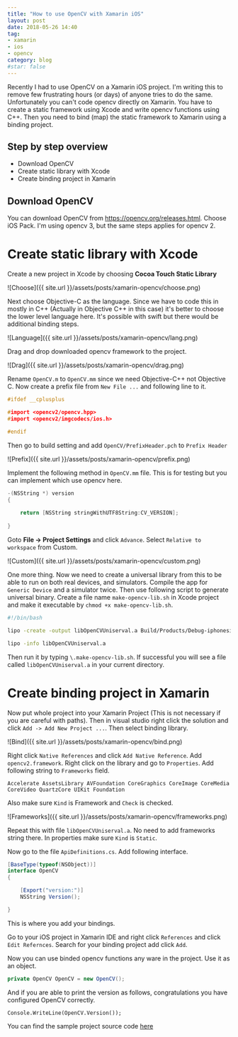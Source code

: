 ```yaml
---
title: "How to use OpenCV with Xamarin iOS"
layout: post
date: 2018-05-26 14:40
tag:
- xamarin
- ios
- opencv
category: blog
#star: false
---
```


Recently I had to use OpenCV on a Xamarin iOS project. I'm writing this to remove few frustrating hours (or days) of anyone tries to do the same. Unfortunately you can't code opencv directly on Xamarin. You have to create a static framework using Xcode and write opencv functions using C++. Then you need to bind (map) the static framework to Xamarin using a binding project. 

## Step by step overview

* Download OpenCV
* Create static library with Xcode
* Create binding project in Xamarin

## Download OpenCV

You can download OpenCV from https://opencv.org/releases.html. Choose iOS Pack. I'm using opencv 3, but the same steps applies for opencv 2.

# Create static library with Xcode

Create a new project in Xcode by choosing **Cocoa Touch Static Library**

![Choose]({{ site.url }}/assets/posts/xamarin-opencv/choose.png)

Next choose Objective-C as the language. Since we have to code this in mostly in C++ (Actually in Objective C++ in this case) it's better to choose the lower level language here. It's possible with swift but there would be additional binding steps.

![Language]({{ site.url }}/assets/posts/xamarin-opencv/lang.png)

Drag and drop downloaded opencv framework to the project.

![Drag]({{ site.url }}/assets/posts/xamarin-opencv/drag.png)

Rename `OpenCV.m` to `OpenCV.mm` since we need Objective-C++ not Objective C. Now create a prefix file from `New File ...` and following line to it.

```cpp
#ifdef __cplusplus

#import <opencv2/opencv.hpp>
#import <opencv2/imgcodecs/ios.h>

#endif
```

Then go to build setting and add `OpenCV/PrefixHeader.pch` to `Prefix Header`

![Prefix]({{ site.url }}/assets/posts/xamarin-opencv/prefix.png)

Implement the following method in `OpenCV.mm` file. This is for testing but you can implement which use opencv here.

```c++
-(NSString *) version
{
    
    return [NSString stringWithUTF8String:CV_VERSION];
    
}
```

Goto **File -> Project Settings** and click `Advance`. Select `Relative to workspace` from Custom.

![Custom]({{ site.url }}/assets/posts/xamarin-opencv/custom.png)

One more thing. Now we need to create a universal library from this to be able to run on both real devices, and simulators. Compile the app for `Generic Device` and a simulator twice. Then use following script to generate universal binary. Create a file name `make-opencv-lib.sh` in Xcode project and make it executable by `chmod +x make-opencv-lib.sh`.

```bash
#!/bin/bash

lipo -create -output libOpenCVUniserval.a Build/Products/Debug-iphonesimulator/libOpenCV.a Build/Products/Debug-iphoneos/libOpenCV.a

lipo -info libOpenCVUniserval.a
```

Then run it by typing `\.make-opencv-lib.sh`. If successful you will see a file called `libOpenCVUniserval.a` in your current directory.

# Create binding project in Xamarin

Now put whole project into your Xamarin Project (This is not necessary if you are careful with paths). Then in visual studio right click the solution and click `Add -> Add New Project ...`. Then select binding library.

![Bind]({{ site.url }}/assets/posts/xamarin-opencv/bind.png)

Right click `Native References` and click `Add Native Reference`. Add `opencv2.framework`. Right click on the library and go to `Properties`. Add following string to `Frameworks` field.

```
Accelerate AssetsLibrary AVFoundation CoreGraphics CoreImage CoreMedia CoreVideo QuartzCore UIKit Foundation
```

Also make sure `Kind` is Framework and `Check` is checked.

![Frameworks]({{ site.url }}/assets/posts/xamarin-opencv/frameworks.png)

Repeat this with file `libOpenCVUniserval.a`. No need to add frameworks string there. In properties make sure `Kind` is `Static`. 

Now go to the file `ApiDefinitions.cs`. Add following interface.

```C#
[BaseType(typeof(NSObject))]
interface OpenCV
{

	[Export("version:")]
	NSString Version();

}
```

This is where you add your bindings.

Go to your iOS project in Xamarin IDE and right click `References` and click `Edit Refernces`. Search for your binding project add click `Add`.

Now you can use binded opencv functions any ware in the project. Use it as an object.

```csharp
private OpenCV OpenCV = new OpenCV();
```

And if you are able to print the version as follows, congratulations you have configured OpenCV correctly.

```
Console.WriteLine(OpenCV.Version());
```

You can find the sample project source code [here](https://github.com/chamoda/XamarinOpenCV)
